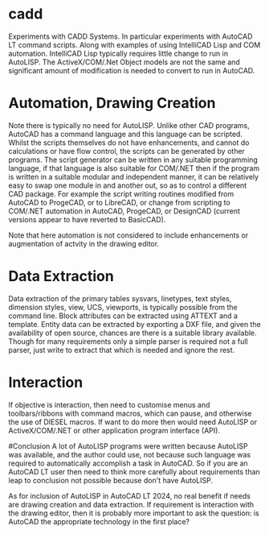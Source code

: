 # cadd
Experiments with CADD Systems. In particular experiments with AutoCAD LT command scripts. 
Along with examples of using IntelliCAD Lisp and COM automation.
IntelliCAD Lisp typically requires little change to run in AutoLISP.
The ActiveX/COM/.Net Object models are not the same and significant amount of modification is needed to convert to run in AutoCAD.

# Automation, Drawing Creation
Note there is typically no need for AutoLISP. Unlike other CAD programs, AutoCAD has a command language and this language can be scripted. Whilst the scripts themselves do not have enhancements, and cannot do calculations or have flow control, the scripts can be generated by other programs. The script generator can be written in any suitable programming language, if that language is also suitable for COM/.NET then if the program is written in a suitable modular and independent manner, it can be relatively easy to swap one module in and another out, so as to control a different CAD package. For example the script writing routines modified from AutoCAD to ProgeCAD, or to LibreCAD, or change from scripting to COM/.NET automation in AutoCAD, ProgeCAD, or DesignCAD (current versions appear to have reverted to BasicCAD).

Note that here automation is not considered to include enhancements or augmentation of actvity in the drawing editor. 

# Data Extraction
Data extraction of the primary tables sysvars, linetypes, text styles, dimension styles, view, UCS, viewports, is typically possible from the command line. Block attributes can be extracted using ATTEXT and a template. Entity data can be extracted by exporting a DXF file, and given the availability of open source, chances are there is a suitable library available. Though for many requirements only a simple parser is required not a full parser, just write to extract that which is needed and ignore the rest.

# Interaction
If objective is interaction, then need to customise menus and toolbars/ribbons with command macros, which can pause, and otherwise the use of DIESEL macros. If want to do more then would need AutoLISP or ActiveX/COM/.NET or other application program interface (API).

#Conclusion
A lot of AutoLISP programs were written because AutoLISP was available, and the author could use, not because such language was required to automatically accomplish a task in AutoCAD. So if you are an AutoCAD LT user then need to think more carefully about requirements than leap to conclusion not possible because don't have AutoLISP.

As for inclusion of AutoLISP in AutoCAD LT 2024, no real benefit if needs are drawing creation and data extraction. If requirement is interaction with the drawing editor, then it is probably more important to ask the question: is AutoCAD the appropriate technology in the first place?

